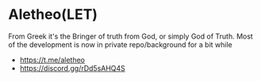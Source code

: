 # Aletheo(LET)

From Greek it's the Bringer of truth from God, or simply God of Truth. Most of the development is now in private repo/background for a bit while
* https://t.me/aletheo
* https://discord.gg/rDd5sAHQ4S
